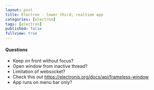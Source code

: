 ```yaml
---
layout: post
title: Electron - lower third, realtime app
categories: [electron]
tags: [electron]
published: false
fullview: true
---
```


#### Questions

- Keep on front without focus?
- Open window from inactive thread?
- Limitation of websocket?
- Check this out https://electronjs.org/docs/api/frameless-window
- App runs on menu bar only?